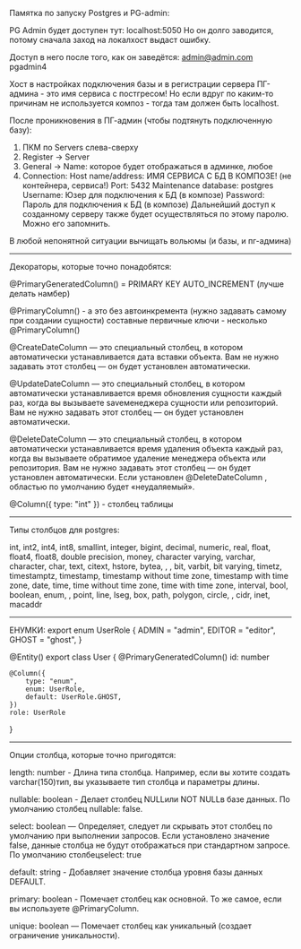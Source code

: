 Памятка по запуску Postgres и PG-admin:

PG Admin будет доступен тут:
localhost:5050
Но он долго заводится, потому сначала заход на локалхост выдаст ошибку.

Доступ в него после того, как он заведётся:
admin@admin.com
pgadmin4

Хост в настройках подключения базы и в регистрации сервера ПГ-админа - это имя сервиса с постгресом! Но если вдруг по каким-то причинам не используется композ - тогда там должен быть localhost.

После проникновения в ПГ-админ (чтобы подтянуть подключенную базу):
1) ПКМ по Servers слева-сверху
2) Register -> Server
3) General -> Name: которое будет отображаться в админке, любое
4) Connection:
Host name/address: ИМЯ СЕРВИСА С БД В КОМПОЗЕ! (не контейнера, сервиса!)
Port: 5432
Maintenance database: postgres
Username: Юзер для подключения к БД (в композе)
Password: Пароль для подключения к БД (в композе)
Дальнейший доступ к созданному серверу также будет осуществляться по этому паролю. Можно его запомнить.

В любой непонятной ситуации вычищать вольюмы (и базы, и пг-админа)

---------------------

Декораторы, которые точно понадобятся:

@PrimaryGeneratedColumn() = PRIMARY KEY AUTO_INCREMENT (лучше делать намбер)

@PrimaryColumn() - а это без автоинкремента (нужно задавать самому при создании сущности)
составные первичные ключи - несколько @PrimaryColumn()

@CreateDateColumn — это специальный столбец, в котором автоматически устанавливается дата вставки объекта. Вам не нужно задавать этот столбец — он будет установлен автоматически.

@UpdateDateColumn — это специальный столбец, в котором автоматически устанавливается время обновления сущности каждый раз, когда вы вызываете saveменеджера сущности или репозиторий. Вам не нужно задавать этот столбец — он будет установлен автоматически.

@DeleteDateColumn — это специальный столбец, в котором автоматически устанавливается время удаления объекта каждый раз, когда вы вызываете обратимое удаление менеджера объекта или репозитория. Вам не нужно задавать этот столбец — он будет установлен автоматически. Если установлен @DeleteDateColumn , областью по умолчанию будет «неудаляемый».

@Column({ type: "int" }) - столбец таблицы

---------------------

Типы столбцов для postgres:

int, int2, int4, int8, smallint, integer, bigint, decimal, numeric, real, float, float4, float8, double precision, money, character varying, varchar, character, char, text, citext, hstore, bytea, , , bit, varbit, bit varying, timetz, timestamptz, timestamp, timestamp without time zone, timestamp with time zone, date, time, time without time zone, time with time zone, interval, bool, boolean, enum, , point, line, lseg, box, path, polygon, circle, , cidr, inet, macaddr

---------------------

ЕНУМКИ:
export enum UserRole {
    ADMIN = "admin",
    EDITOR = "editor",
    GHOST = "ghost",
}

@Entity()
export class User {
    @PrimaryGeneratedColumn()
    id: number

    @Column({
        type: "enum",
        enum: UserRole,
        default: UserRole.GHOST,
    })
    role: UserRole
}

---------------------

Опции столбца, которые точно пригодятся:

length: number - Длина типа столбца. Например, если вы хотите создать varchar(150)тип, вы указываете тип столбца и параметры длины.

nullable: boolean - Делает столбец NULLили NOT NULLв базе данных. По умолчанию столбец nullable: false.

select: boolean — Определяет, следует ли скрывать этот столбец по умолчанию при выполнении запросов. Если установлено значение false, данные столбца не будут отображаться при стандартном запросе. По умолчанию столбецselect: true

default: string - Добавляет значение столбца уровня базы данных DEFAULT.

primary: boolean - Помечает столбец как основной. То же самое, если вы используете @PrimaryColumn.

unique: boolean — Помечает столбец как уникальный (создает ограничение уникальности).
